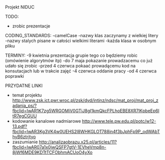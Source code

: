 Projekt NIDUC

TODO:
- zrobic prezentacje

CODING_STANDARDS:
-camelCase
-nazwy klas zaczynamy z wielkiej litery
-nazwy stalych pisane w całości wielkimi literami
-każda klasa w osobnym pliku 


TERMINY:
-9 kwietnia		prezentacja  grupie  tego co będziemy robic (omówienie algorytmów itp)
-do 7 maja		pokazanie prowadzacemu co już udało się zrobic
-przed 4 czerwca	pokaać prowadącemu kod na konsutacjach lub w trakcie zajęć
-4 czerwca 		oddanie pracy
-od 4 czerwca 		poprawki


PRZYDATNE LINKI
- temat projektu                 http://www.zsk.ict.pwr.wroc.pl/zsk/dyd/intinz/ndsc/mat_proj/mat_proj_zadania_ps/?fbclid=IwAR1K7zg5WRGOMiV0GTiJ8gI1kmQkcFPLhoEBE8XR7lKpbeEp6ltR7egCGUU
- kodowanie  kanalowe nadmiarowe http://www.tele.pw.edu.pl/potc/w12-13.pdf?fbclid=IwAR3Kg3VK4w0UEHS2l8WHKGLOT788in4f3bJphFp9P_odWAbThyB6ztrjtyo
- zaszumianie                    http://analizaobrazu.x25.pl/articles/11?fbclid=IwAR07a1x0jwQSFP7gtV-1EVheVmp8n-8jWf6MDE9KDTtTCFObhmACUoO4yXo
